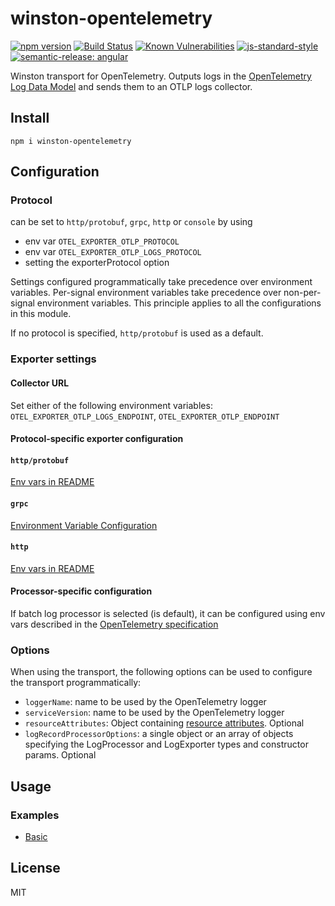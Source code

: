 # winston-opentelemetry
[![npm version](https://img.shields.io/npm/v/winston-opentelemetry)](https://www.npmjs.com/package/winston-opentelemetry)
[![Build Status](https://img.shields.io/github/workflow/status/Vunovati/winston-opentelemetry/CI)](https://github.com/Vunovati/winston-opentelemetry/actions)
[![Known Vulnerabilities](https://snyk.io/test/github/Vunovati/winston-opentelemetry/badge.svg)](https://snyk.io/test/Vunovati/winston-opentelemetry)
[![js-standard-style](https://img.shields.io/badge/code%20style-standard-brightgreen.svg?style=flat)](https://standardjs.com/)
[![semantic-release: angular](https://img.shields.io/badge/semantic--release-angular-e10079?logo=semantic-release)](https://github.com/semantic-release/semantic-release)

Winston transport for OpenTelemetry. Outputs logs in the [OpenTelemetry Log Data Model](https://github.com/open-telemetry/opentelemetry-specification/blob/fc8289b8879f3a37e1eba5b4e445c94e74b20359/specification/logs/data-model.md) and sends them to an OTLP logs collector.

## Install

```
npm i winston-opentelemetry
```

## Configuration
### Protocol
can be set to `http/protobuf`, `grpc`, `http` or `console` by using 

* env var `OTEL_EXPORTER_OTLP_PROTOCOL` 
* env var `OTEL_EXPORTER_OTLP_LOGS_PROTOCOL`
* setting the exporterProtocol option

Settings configured programmatically take precedence over environment variables. Per-signal environment variables take precedence over non-per-signal environment variables. This principle applies to all the configurations in this module.

If no protocol is specified, `http/protobuf` is used as a default.

### Exporter settings

#### Collector URL

Set either of the following environment variables:
`OTEL_EXPORTER_OTLP_LOGS_ENDPOINT`,
`OTEL_EXPORTER_OTLP_ENDPOINT`

#### Protocol-specific exporter configuration

#### `http/protobuf`
[Env vars in README](https://github.com/open-telemetry/opentelemetry-js/blob/d4a41bd815dd50703f692000a70c59235ad71959/experimental/packages/exporter-trace-otlp-proto/README.md#exporter-timeout-configuration)

#### `grpc`
[Environment Variable Configuration](https://github.com/open-telemetry/opentelemetry-js/blob/d4a41bd815dd50703f692000a70c59235ad71959/experimental/packages/exporter-logs-otlp-grpc/README.md#environment-variable-configuration)

#### `http`
[Env vars in README](https://github.com/open-telemetry/opentelemetry-js/blob/d4a41bd815dd50703f692000a70c59235ad71959/experimental/packages/exporter-trace-otlp-http/README.md#configuration-options-as-environment-variables)


#### Processor-specific configuration
If batch log processor is selected (is default), it can be configured using env vars described in the [OpenTelemetry specification](https://opentelemetry.io/docs/specs/otel/configuration/sdk-environment-variables/#batch-logrecord-processor)

### Options
When using the transport, the following options can be used to configure the transport programmatically:

* `loggerName`: name to be used by the OpenTelemetry logger
* `serviceVersion`: name to be used by the OpenTelemetry logger
* `resourceAttributes`: Object containing [resource attributes](https://opentelemetry.io/docs/instrumentation/js/resources/). Optional
* `logRecordProcessorOptions`: a single object or an array of objects specifying the LogProcessor and LogExporter types and constructor params. Optional


## Usage

### Examples
* [Basic](./examples)

## License

MIT
